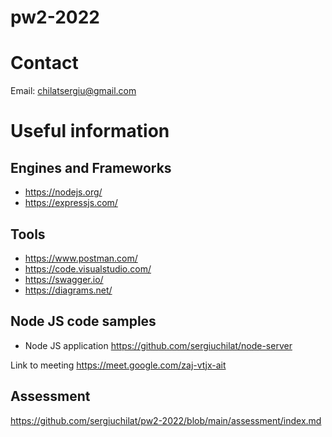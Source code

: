 # pw2-2022

# Contact
Email: chilatsergiu@gmail.com

# Useful information
## Engines and Frameworks
+ https://nodejs.org/
+ https://expressjs.com/
## Tools
+ https://www.postman.com/
+ https://code.visualstudio.com/
+ https://swagger.io/
+ https://diagrams.net/

## Node JS code samples
+ Node JS application https://github.com/sergiuchilat/node-server

Link to meeting https://meet.google.com/zaj-vtjx-ait

## Assessment
https://github.com/sergiuchilat/pw2-2022/blob/main/assessment/index.md
